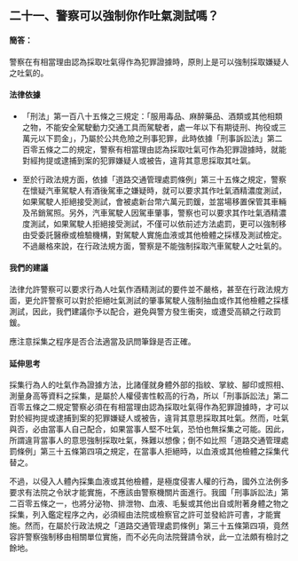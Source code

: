 ## 二十一、警察可以強制你作吐氣測試嗎？

#### 簡答：

警察在有相當理由認為採取吐氣得作為犯罪證據時，原則上是可以強制採取嫌疑人之吐氣的。

#### 法律依據

* 「刑法」第一百八十五條之三規定：「服用毒品、麻醉藥品、酒類或其他相類之物，不能安全駕駛動力交通工具而駕駛者，處一年以下有期徒刑、拘役或三萬元以下罰金」，乃屬於公共危險之刑事犯罪，此時依據「刑事訴訟法」第二百零五條之二的規定，警察有相當理由認為採取吐氣可作為犯罪證據時，就能對經拘提或逮捕到案的犯罪嫌疑人或被告，違背其意思採取其吐氣。

* 至於行政法規方面，依據「道路交通管理處罰條例」第三十五條之規定，警察在懷疑汽車駕駛人有酒後駕車之嫌疑時，就可以要求其作吐氣酒精濃度測試，如果駕駛人拒絕接受測試，會被處新台幣六萬元罰鍰，並當場移置保管其車輛及吊銷駕照。另外，汽車駕駛人因駕車肇事，警察也可以要求其作吐氣酒精濃度測試，如果駕駛人拒絕接受測試，不僅可以依前述方法處罰，更可以強制移由受委託醫療或檢驗機構，對駕駛人實施血液或其他檢體之採樣及測試檢定。不過嚴格來說，在行政法規方面，警察是不能強制採取汽車駕駛人之吐氣的。

#### 我們的建議

法律允許警察可以要求行為人吐氣作酒精測試的要件並不嚴格，甚至在行政法規方面，更允許警察可以對於拒絕吐氣測試的肇事駕駛人強制抽血或作其他檢體之採樣測試，因此，我們建議你予以配合，避免與警方發生衝突，或遭受高額之行政罰鍰。

應注意採集之程序是否合法適當及訊問筆錄是否正確。

#### 延伸思考

採集行為人的吐氣作為證據方法，比諸僅就身體外部的指紋、掌紋、腳印或照相、測量身高等資料之採集，是屬於人權侵害性較高的行為，所以「刑事訴訟法」第二百零五條之二規定警察必須在有相當理由認為採取吐氣得作為犯罪證據時，才可以對於經拘提或逮捕到案的犯罪嫌疑人或被告，違背其意思採取其吐氣。然而，吐氣與否，必由當事人自己配合，如果當事人堅不吐氣，恐怕也無採集之可能。因此，所謂違背當事人的意思強制採取吐氣，殊難以想像；倒不如比照「道路交通管理處罰條例」第三十五條第四項之規定，在當事人拒絕時，以血液或其他檢體之採集代替之。

不過，以侵入人體內採集血液或其他檢體，是極度侵害人權的行為，國外立法例多要求有法院之令狀才能實施，不應該由警察機關片面進行。我國「刑事訴訟法」第二百零五條之一，也將分泌物、排泄物、血液、毛髮或其他出自或附著身體之物之採集，列入鑑定程序之內，必須經由法院或檢察官之許可並發給許可書，才能實施。然而，在屬於行政法規之「道路交通管理處罰條例」第三十五條第四項，竟然容許警察強制移由相關單位實施，而不必先向法院聲請令狀，此一立法頗有檢討之餘地。

